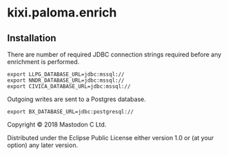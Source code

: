 # kixi.paloma.enrich

## Installation
There are number of required JDBC connection strings required before any enrichment is performed.

```
export LLPG_DATABASE_URL=jdbc:mssql://
export NNDR_DATABASE_URL=jdbc:mssql://
export CIVICA_DATABASE_URL=jdbc:mssql://
```

Outgoing writes are sent to a Postgres database.

```
export BX_DATABASE_URL=jdbc:postgresql://
```


Copyright © 2018 Mastodon C Ltd.

Distributed under the Eclipse Public License either version 1.0 or (at
your option) any later version.
